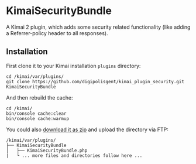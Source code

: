 # KimaiSecurityBundle

A Kimai 2 plugin, which adds some security related functionality (like adding a
Referrer-policy header to all responses).

## Installation

First clone it to your Kimai installation `plugins` directory:
```
cd /kimai/var/plugins/
git clone https://github.com/digipolisgent/kimai_plugin_security.git KimaiSecurityBundle
```

And then rebuild the cache:
```
cd /kimai/
bin/console cache:clear
bin/console cache:warmup
```

You could also [download it as zip](https://github.com/digipolisgent/kimai_plugin_security/archive/master.zip) and upload the directory via FTP:

```
/kimai/var/plugins/
├── KimaiSecurityBundle
│   ├── KimaiSecurityBundle.php
|   └ ... more files and directories follow here ...
```
